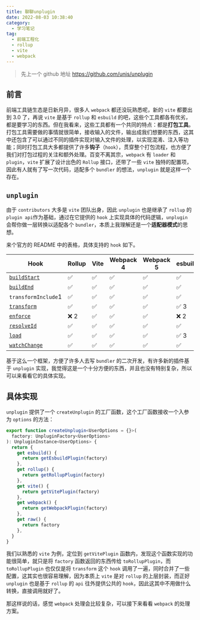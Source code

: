 ```yaml
---
title: 聊聊unplugin
date: 2022-08-03 10:38:40
category:
  - 学习笔记
tag:
  - 前端工程化
  - rollup
  - vite
  - webpack
---
```


> 先上一个 github 地址 https://github.com/unjs/unplugin

## 前言

前端工具链生态是日新月异，很多人 `webpack` 都还没玩熟悉呢，新的 `vite` 都要出到 3.0 了，再说 `vite` 是基于 `rollup` 和 `esbuild` 的吧，这些个工具都各有优劣，都是要学习的东西。但在我看来，这些工具都有一个共同的特点：都是**打包工具**。打包工具需要做的事情就很简单，接收输入的文件，输出成我们想要的东西，这其中还包含了可以通过不同的插件实现对输入文件的处理，以实现混淆、注入等功能；同时打包工具大多都提供了许多**钩子**（`hook`），贯穿整个打包流程，也方便了我们对打包过程的关注和额外处理。百变不离其宗，`webpack` 有 `loader` 和 `plugin`，`vite` 扩展了设计出色的 `Rollup` 接口，还带了一些 `vite` 独特的配置项，因此有人就有了写一次代码，适配多个 `bundler` 的想法，`unplugin` 就是这样一个存在。

## `unplugin`

由于 `contributors` 大多是 `vite` 团队出身，因此 `unplugin` 也是继承了 `rollup` 的 `plugin api`作为基础，通过在它提供的 `hook` 上实现具体的代码逻辑，`unplugin` 会帮你做一层转换以适配各个 `bundler`，本质上我理解还是一个**适配器模式**的思想。

来个官方的 README 中的表格，具体支持的 `hook` 如下。

| Hook                                                        | Rollup | Vite | Webpack 4 | Webpack 5 | esbuild |
| ----------------------------------------------------------- | ------ | ---- | --------- | --------- | ------- |
| [`buildStart`](https://rollupjs.org/guide/en/#buildstart)   | ✅     | ✅   | ✅        | ✅        | ✅      |
| [`buildEnd`](https://rollupjs.org/guide/en/#buildend)       | ✅     | ✅   | ✅        | ✅        | ✅      |
| `transformInclude`1                                         | ✅     | ✅   | ✅        | ✅        | ✅      |
| [`transform`](https://rollupjs.org/guide/en/#transformers)  | ✅     | ✅   | ✅        | ✅        | ✅ 3    |
| [`enforce`](https://rollupjs.org/guide/en/#enforce)         | ❌ 2   | ✅   | ✅        | ✅        | ❌ 2    |
| [`resolveId`](https://rollupjs.org/guide/en/#resolveid)     | ✅     | ✅   | ✅        | ✅        | ✅      |
| [`load`](https://rollupjs.org/guide/en/#load)               | ✅     | ✅   | ✅        | ✅        | ✅ 3    |
| [`watchChange`](https://rollupjs.org/guide/en/#watchchange) | ✅     | ✅   | ✅        | ✅        | ✅      |

基于这么一个框架，方便了许多人去写 `bundler` 的二次开发，有许多新的插件基于 `unplugin` 实现，我觉得这是一个十分方便的东西，并且也没有特别复杂，所以可以来看看它的具体实现。

## 具体实现

`unplugin` 提供了一个 `createUnplugin` 的工厂函数，这个工厂函数接收一个入参为 `options` 的方法：

```typescript
export function createUnplugin<UserOptions = {}>(
  factory: UnpluginFactory<UserOptions>
): UnpluginInstance<UserOptions> {
  return {
    get esbuild() {
      return getEsbuildPlugin(factory)
    },
    get rollup() {
      return getRollupPlugin(factory)
    },
    get vite() {
      return getVitePlugin(factory)
    },
    get webpack() {
      return getWebpackPlugin(factory)
    },
    get raw() {
      return factory
    },
  }
}
```

我们以熟悉的 `vite` 为例，定位到 `getVitePlugin` 函数内，发现这个函数实现的功能很简单，就只是将 `factory` 函数返回的东西传给 `toRollupPlugin`，而 `toRollupPlugin` 也仅仅是将 `transform` 这个 `hook` 调用了一遍，同时合并了一些配置，这其实也很容易理解，因为本质上 `vite` 是对 `rollup` 的上层封装，而正好 `unplugin` 也是基于 `rollup` 的 `api` 往外提供公共的 `hook`，因此这其中不用做什么转换，直接调用就好了。

那这样说的话，感觉 `webpack` 处理会比较复杂，可以接下来看看 `webpack` 的处理方案。

